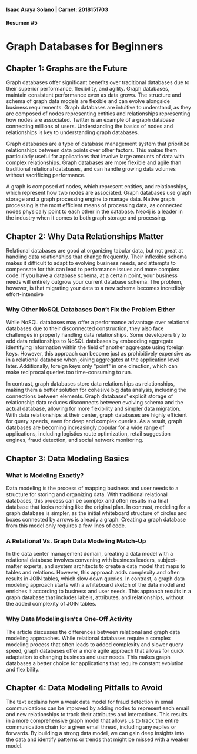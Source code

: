 #### Isaac Araya Solano | Carnet: 2018151703
#### Resumen #5

# **Graph Databases for Beginners**

## **Chapter 1: Graphs are the Future**

Graph databases offer significant benefits over traditional databases due to their superior performance, flexibility, and agility. Graph databases, maintain consistent performance even as data grows. The structure and schema of graph data models are flexible and can evolve alongside business requirements. Graph databases are intuitive to understand, as they are composed of nodes representing entities and relationships representing how nodes are associated. Twitter is an example of a graph database connecting millions of users. Understanding the basics of nodes and relationships is key to understanding graph databases.

Graph databases are a type of database management system that prioritize relationships between data points over other factors. This makes them particularly useful for applications that involve large amounts of data with complex relationships. Graph databases are more flexible and agile than traditional relational databases, and can handle growing data volumes without sacrificing performance.

A graph is composed of nodes, which represent entities, and relationships, which represent how two nodes are associated. Graph databases use graph storage and a graph processing engine to manage data. Native graph processing is the most efficient means of processing data, as connected nodes physically point to each other in the database. Neo4j is a leader in the industry when it comes to both graph storage and processing.

## **Chapter 2: Why Data Relationships Matter**

Relational databases are good at organizing tabular data, but not great at handling data relationships that change frequently. Their inflexible schema makes it difficult to adapt to evolving business needs, and attempts to compensate for this can lead to performance issues and more complex code. If you have a database schema, at a certain point, your business needs will entirely outgrow your current database schema. The problem, however, is that migrating your data to a new schema becomes incredibly effort-intensive

### **Why Other NoSQL Databases Don’t Fix the Problem Either**
While NoSQL databases may offer a performance advantage over relational databases due to their disconnected construction, they also face challenges in properly handling data relationships. Some developers try to add data relationships to NoSQL databases by embedding aggregate identifying information within the field of another aggregate using foreign keys. However, this approach can become just as prohibitively expensive as in a relational database when joining aggregates at the application level later. Additionally, foreign keys only "point" in one direction, which can make reciprocal queries too time-consuming to run.

In contrast, graph databases store data relationships as relationships, making them a better solution for cohesive big data analysis, including the connections between elements. Graph databases' explicit storage of relationship data reduces disconnects between evolving schema and the actual database, allowing for more flexibility and simpler data migration. With data relationships at their center, graph databases are highly efficient for query speeds, even for deep and complex queries. As a result, graph databases are becoming increasingly popular for a wide range of applications, including logistics route optimization, retail suggestion engines, fraud detection, and social network monitoring.

## **Chapter 3: Data Modeling Basics**
### **What is Modeling Exactly?**
Data modeling is the process of mapping business and user needs to a structure for storing and organizing data. With traditional relational databases, this process can be complex and often results in a final database that looks nothing like the original plan. In contrast, modeling for a graph database is simpler, as the initial whiteboard structure of circles and boxes connected by arrows is already a graph. Creating a graph database from this model only requires a few lines of code.

### **A Relational Vs. Graph Data Modeling Match-Up**
In the data center management domain, creating a data model with a relational database involves convening with business leaders, subject-matter experts, and system architects to create a data model that maps to tables and relations. However, this approach adds complexity and often results in JOIN tables, which slow down queries. In contrast, a graph data modeling approach starts with a whiteboard sketch of the data model and enriches it according to business and user needs. This approach results in a graph database that includes labels, attributes, and relationships, without the added complexity of JOIN tables.

### **Why Data Modeling Isn’t a One-Off Activity**
The article discusses the differences between relational and graph data modeling approaches. While relational databases require a complex modeling process that often leads to added complexity and slower query speed, graph databases offer a more agile approach that allows for quick adaptation to changing business and user needs. This makes graph databases a better choice for applications that require constant evolution and flexibility.

## **Chapter 4: Data Modeling Pitfalls to Avoid**
The text explains how a weak data model for fraud detection in email communications can be improved by adding nodes to represent each email and new relationships to track their attributes and interactions. This results in a more comprehensive graph model that allows us to track the entire communication chain for a given email thread, including any replies or forwards. By building a strong data model, we can gain deep insights into the data and identify patterns or trends that might be missed with a weaker model.